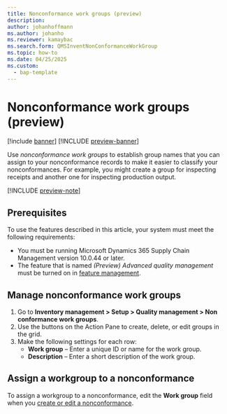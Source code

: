 ```yaml
---
title: Nonconformance work groups (preview)
description:
author: johanhoffmann
ms.author: johanho
ms.reviewer: kamaybac
ms.search.form: QMSInventNonConformanceWorkGroup
ms.topic: how-to
ms.date: 04/25/2025
ms.custom: 
  - bap-template
---
```


# Nonconformance work groups (preview)

[!include [banner](../../includes/banner.md)]
[!INCLUDE [preview-banner](~/../shared-content/shared/preview-includes/preview-banner.md)]
<!-- KFM: Preview until further notice -->

Use *nonconformance work groups* to establish group names that you can assign to your nonconformance records to make it easier to classify your nonconformances. For example, you might create a group for inspecting receipts and another one for inspecting production output.

[!INCLUDE [preview-note](~/../shared-content/shared/preview-includes/preview-note-d365.md)]

## Prerequisites

To use the features described in this article, your system must meet the following requirements:

- You must be running Microsoft Dynamics 365 Supply Chain Management version 10.0.44 or later.
- The feature that is named *(Preview) Advanced quality management* must be turned on in [feature management](../../fin-ops-core/fin-ops/get-started/feature-management/feature-management-overview.md).

## Manage nonconformance work groups

1. Go to **Inventory management \> Setup \> Quality management \> Non conformance work groups**.
1. Use the buttons on the Action Pane to create, delete, or edit groups in the grid.
1. Make the following settings for each row:
    - **Work group** – Enter a unique ID or name for the work group.
    - **Description** – Enter a short description of the work group.

## Assign a workgroup to a nonconformance

To assign a workgroup to a nonconformance, edit the **Work group** field when you [create or edit a nonconformance](tasks/create-process-non-conformance.md).
